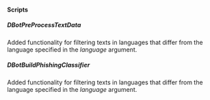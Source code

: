 
#### Scripts
##### DBotPreProcessTextData
Added functionality for filtering texts in languages that differ from the language specified in the *language* argument.
##### DBotBuildPhishingClassifier
Added functionality for filtering texts in languages that differ from the language specified in the *language* argument.